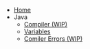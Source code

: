 - [Home](home.md)
- Java
    - [Compiler (WIP)](java/compiler.md)
    - [Variables](java/variables.md)
    - [Comiler Errors (WIP)](java/compiler_errors.md)

